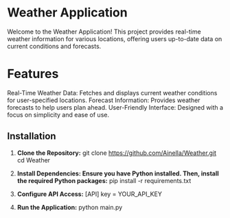 # Weather Application
Welcome to the Weather Application! This project provides real-time weather information for various locations, offering users up-to-date data on current conditions and forecasts.

# Features
Real-Time Weather Data: Fetches and displays current weather conditions for user-specified locations.
Forecast Information: Provides weather forecasts to help users plan ahead.
User-Friendly Interface: Designed with a focus on simplicity and ease of use.

## Installation
1. **Clone the Repository:**
git clone https://github.com/Ainella/Weather.git
cd Weather

2. **Install Dependencies: Ensure you have Python installed. Then, install the required Python packages:**
pip install -r requirements.txt

3. **Configure API Access:**
[API]
key = YOUR_API_KEY

4. **Run the Application:**
python main.py
